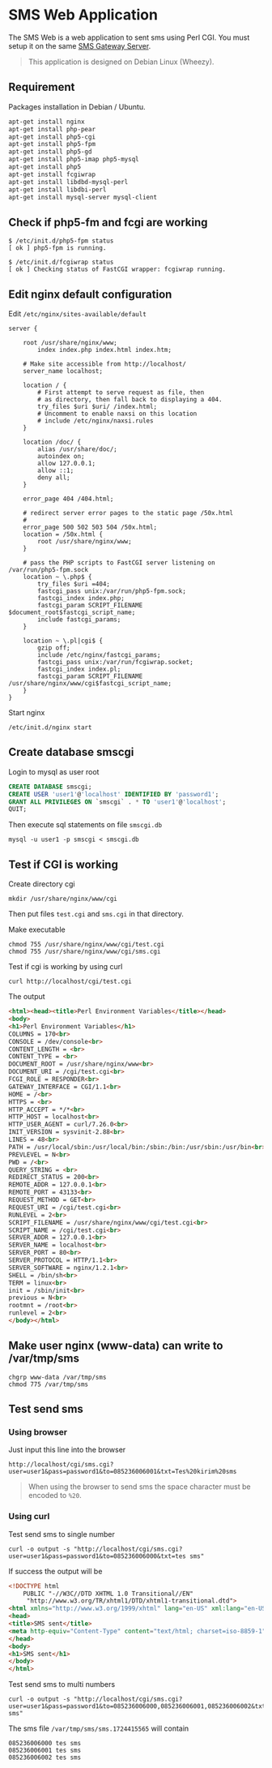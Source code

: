 
# SMS Web Application

The SMS Web is a web application to sent sms using Perl CGI. You must setup it on the same [SMS Gateway Server](https://github.com/awarmanf/sms_gateway_perl).

>This application is designed on Debian Linux (Wheezy).

## Requirement

Packages installation in Debian / Ubuntu.

```bash
apt-get install nginx
apt-get install php-pear
apt-get install php5-cgi
apt-get install php5-fpm
apt-get install php5-gd
apt-get install php5-imap php5-mysql
apt-get install php5
apt-get install fcgiwrap
apt-get install libdbd-mysql-perl
apt-get install libdbi-perl
apt-get install mysql-server mysql-client
```

## Check if php5-fm and fcgi are working

```
$ /etc/init.d/php5-fpm status
[ ok ] php5-fpm is running.

$ /etc/init.d/fcgiwrap status
[ ok ] Checking status of FastCGI wrapper: fcgiwrap running.
```

## Edit nginx default configuration

Edit `/etc/nginx/sites-available/default`

```nginx
server {

	root /usr/share/nginx/www;
        index index.php index.html index.htm;

	# Make site accessible from http://localhost/
	server_name localhost;

	location / {
		# First attempt to serve request as file, then
		# as directory, then fall back to displaying a 404.
		try_files $uri $uri/ /index.html;
		# Uncomment to enable naxsi on this location
		# include /etc/nginx/naxsi.rules
	}

	location /doc/ {
		alias /usr/share/doc/;
		autoindex on;
		allow 127.0.0.1;
		allow ::1;
		deny all;
	}

	error_page 404 /404.html;

	# redirect server error pages to the static page /50x.html
	#
	error_page 500 502 503 504 /50x.html;
	location = /50x.html {
		root /usr/share/nginx/www;
	}

    # pass the PHP scripts to FastCGI server listening on /var/run/php5-fpm.sock
    location ~ \.php$ {
        try_files $uri =404;
        fastcgi_pass unix:/var/run/php5-fpm.sock;
        fastcgi_index index.php;
        fastcgi_param SCRIPT_FILENAME $document_root$fastcgi_script_name;
        include fastcgi_params;
    }

    location ~ \.pl|cgi$ {
        gzip off;
        include /etc/nginx/fastcgi_params;
        fastcgi_pass unix:/var/run/fcgiwrap.socket;
        fastcgi_index index.pl;
        fastcgi_param SCRIPT_FILENAME /usr/share/nginx/www/cgi$fastcgi_script_name;
    }
}
```

Start nginx

```
/etc/init.d/nginx start
```

## Create database smscgi

Login to mysql as user root

```sql
CREATE DATABASE smscgi;
CREATE USER 'user1'@'localhost' IDENTIFIED BY 'password1';
GRANT ALL PRIVILEGES ON `smscgi` . * TO 'user1'@'localhost';
QUIT;
```

Then execute sql statements on file `smscgi.db`

```
mysql -u user1 -p smscgi < smscgi.db
```

## Test if CGI is working

Create directory cgi

```
mkdir /usr/share/nginx/www/cgi
```

Then put files `test.cgi` and `sms.cgi` in that directory.

Make executable

```
chmod 755 /usr/share/nginx/www/cgi/test.cgi
chmod 755 /usr/share/nginx/www/cgi/sms.cgi
```

Test if cgi is working by using curl

    curl http://localhost/cgi/test.cgi

The output

```html
<html><head><title>Perl Environment Variables</title></head>
<body>
<h1>Perl Environment Variables</h1>
COLUMNS = 170<br>
CONSOLE = /dev/console<br>
CONTENT_LENGTH = <br>
CONTENT_TYPE = <br>
DOCUMENT_ROOT = /usr/share/nginx/www<br>
DOCUMENT_URI = /cgi/test.cgi<br>
FCGI_ROLE = RESPONDER<br>
GATEWAY_INTERFACE = CGI/1.1<br>
HOME = /<br>
HTTPS = <br>
HTTP_ACCEPT = */*<br>
HTTP_HOST = localhost<br>
HTTP_USER_AGENT = curl/7.26.0<br>
INIT_VERSION = sysvinit-2.88<br>
LINES = 48<br>
PATH = /usr/local/sbin:/usr/local/bin:/sbin:/bin:/usr/sbin:/usr/bin<br>
PREVLEVEL = N<br>
PWD = /<br>
QUERY_STRING = <br>
REDIRECT_STATUS = 200<br>
REMOTE_ADDR = 127.0.0.1<br>
REMOTE_PORT = 43133<br>
REQUEST_METHOD = GET<br>
REQUEST_URI = /cgi/test.cgi<br>
RUNLEVEL = 2<br>
SCRIPT_FILENAME = /usr/share/nginx/www/cgi/test.cgi<br>
SCRIPT_NAME = /cgi/test.cgi<br>
SERVER_ADDR = 127.0.0.1<br>
SERVER_NAME = localhost<br>
SERVER_PORT = 80<br>
SERVER_PROTOCOL = HTTP/1.1<br>
SERVER_SOFTWARE = nginx/1.2.1<br>
SHELL = /bin/sh<br>
TERM = linux<br>
init = /sbin/init<br>
previous = N<br>
rootmnt = /root<br>
runlevel = 2<br>
</body></html>
```

## Make user nginx (www-data) can write to /var/tmp/sms

```
chgrp www-data /var/tmp/sms
chmod 775 /var/tmp/sms
```

## Test send sms

### Using browser

Just input this line into the browser

```
http://localhost/cgi/sms.cgi?user=user1&pass=password1&to=085236006001&txt=Tes%20kirim%20sms
```

>When using the browser to send sms the space character must be encoded to `%20`.

### Using curl

Test send sms to single number

```
curl -o output -s "http://localhost/cgi/sms.cgi?user=user1&pass=password1&to=085236006000&txt=tes sms"
```

If success the output will be

```html
<!DOCTYPE html
	PUBLIC "-//W3C//DTD XHTML 1.0 Transitional//EN"
	 "http://www.w3.org/TR/xhtml1/DTD/xhtml1-transitional.dtd">
<html xmlns="http://www.w3.org/1999/xhtml" lang="en-US" xml:lang="en-US">
<head>
<title>SMS sent</title>
<meta http-equiv="Content-Type" content="text/html; charset=iso-8859-1" />
</head>
<body>
<h1>SMS sent</h1>
</body>
</html>
```

Test send sms to multi numbers

```
curl -o output -s "http://localhost/cgi/sms.cgi?user=user1&pass=password1&to=085236006000,085236006001,085236006002&txt=tes sms"
```

The sms file `/var/tmp/sms/sms.1724415565` will contain

```
085236006000 tes sms
085236006001 tes sms
085236006002 tes sms
```

